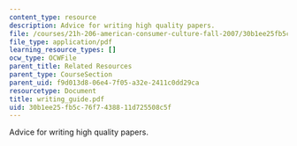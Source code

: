 ```yaml
---
content_type: resource
description: Advice for writing high quality papers.
file: /courses/21h-206-american-consumer-culture-fall-2007/30b1ee25fb5c76f7438811d725508c5f_writing_guide.pdf
file_type: application/pdf
learning_resource_types: []
ocw_type: OCWFile
parent_title: Related Resources
parent_type: CourseSection
parent_uid: f9d013d8-06e4-7f05-a32e-2411c0dd29ca
resourcetype: Document
title: writing_guide.pdf
uid: 30b1ee25-fb5c-76f7-4388-11d725508c5f
---
```

Advice for writing high quality papers.

